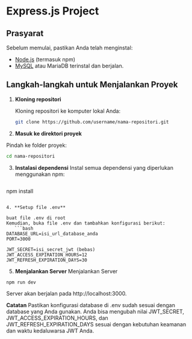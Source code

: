 # Express.js Project

## Prasyarat
Sebelum memulai, pastikan Anda telah menginstal:
- [Node.js](https://nodejs.org/) (termasuk npm)
- [MySQL](https://dev.mysql.com/downloads/installer/) atau MariaDB terinstal dan berjalan.

## Langkah-langkah untuk Menjalankan Proyek

1. **Kloning repositori**

   Kloning repositori ke komputer lokal Anda:
   ```bash
   git clone https://github.com/username/nama-repositori.git
   ```

2. **Masuk ke direktori proyek**

  Pindah ke folder proyek:
```bash
cd nama-repositori
```

3. **Instalasi dependensi**
Instal semua dependensi yang diperlukan menggunakan npm:
   ```bash
npm install
```

4. **Setup file .env**

buat file .env di root
Kemudian, buka file .env dan tambahkan konfigurasi berikut:
   ```bash
DATABASE_URL=isi_url_database_anda
PORT=3000

JWT_SECRET=isi_secret_jwt (bebas)
JWT_ACCESS_EXPIRATION_HOURS=12
JWT_REFRESH_EXPIRATION_DAYS=30
```

5. **Menjalankan Server**
Menjalankan Server
```bash
npm run dev
```

Server akan berjalan pada http://localhost:3000.

**Catatan**
Pastikan konfigurasi database di .env sudah sesuai dengan database yang Anda gunakan.
Anda bisa mengubah nilai JWT_SECRET, JWT_ACCESS_EXPIRATION_HOURS, dan JWT_REFRESH_EXPIRATION_DAYS sesuai dengan kebutuhan keamanan dan waktu kedaluwarsa JWT Anda.
